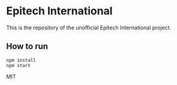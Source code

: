 Epitech International
=========

This is the repository of the unofficial Epitech International project.

## How to run

```
npm install
npm start
```

MIT
